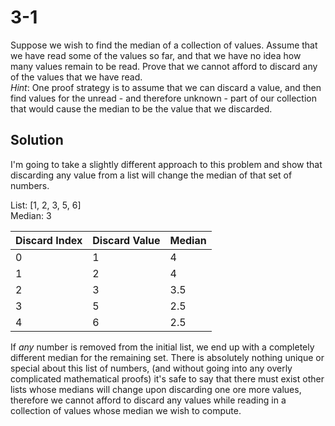 # 3-1
Suppose we wish to find the median of a collection of values. Assume that we have read some of the values so far, and that we have no idea how many values remain to be read. Prove that we cannot afford to discard any of the values that we have read.  
_Hint_: One proof strategy is to assume that we can discard a value, and then find values for the unread - and therefore unknown - part of our collection that would cause the median to be the value that we discarded.

## Solution
I'm going to take a slightly different approach to this problem and show that discarding any value from a list will change the median of that set of numbers.

List: [1, 2, 3, 5, 6]  
Median: 3

Discard Index | Discard Value | Median
--- | --- | ---
0 | 1 | 4
1 | 2 | 4
2 | 3 | 3.5
3 | 5 | 2.5 
4 | 6 | 2.5

If _any_ number is removed from the initial list, we end up with a completely different median for the remaining set. There is absolutely nothing unique or special about this list of numbers, (and without going into any overly complicated mathematical proofs) it's safe to say that there must exist other lists whose medians will change upon discarding one ore more values, therefore we cannot afford to discard any values while reading in a collection of values whose median we wish to compute.